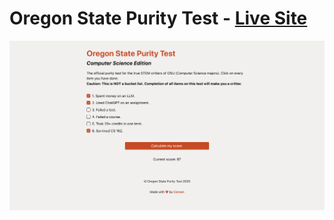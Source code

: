 # Oregon State Purity Test - [Live Site](https://oregonstatepuritytest.onrender.com)

![Screenshot](src/assets/screenshot.png)
